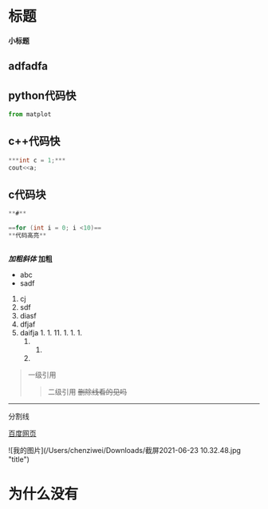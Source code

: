 # 标题
#### 小标题
## adfadfa


## python代码快
```python
from matplot

```

## c++代码快
```c++
***int c = 1;***
cout<<a;
```
## c代码块
```c
**#**

==for (int i = 0; i <10)==
**代码高亮**



```
***加粗斜体***
**加粗**
- abc
- sadf

1. cj
2. sdf
3. diasf
1. dfjaf
1. daifja
   1.
    1.
    11.
    1.
       1.
       1.
     1. 1.
    111.





>一级引用
> >二级引用
~~删除线看的见吗~~

------
分割线

[百度网页](www.baidu.com)

![我的图片](/Users/chenziwei/Downloads/截屏2021-06-23 10.32.48.jpg "title")
# 为什么没有




